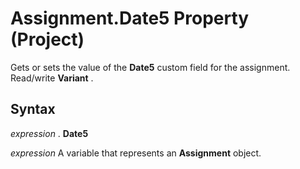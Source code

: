
# Assignment.Date5 Property (Project)

Gets or sets the value of the  **Date5** custom field for the assignment. Read/write **Variant** .


## Syntax

 _expression_ . **Date5**

 _expression_ A variable that represents an **Assignment** object.

